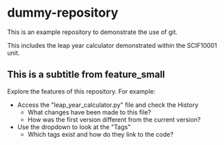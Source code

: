 # dummy-repository

This is an example repository to demonstrate the use of git.

This includes the leap year calculator demonstrated within the SCIF10001 unit.

## This is a subtitle from feature_small

Explore the features of this repository. For example:

 - Access the "leap_year_calculator.py" file and check the History
    - What changes have been made to this file?
    - How was the first version different from the current version?
 - Use the dropdown to look at the "Tags"
    - Which tags exist and how do they link to the code?


